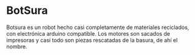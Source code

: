 # BotSura
Botsura es un robot hecho casi completamente de materiales reciclados, 
con electrónica arduino compatible. Los motores son sacados de impresoras
y casi todo son piezas rescatadas de la basura, de ahí el nombre.
